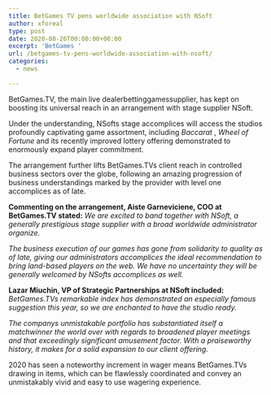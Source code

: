 ```yaml
---
title: BetGames TV pens worldwide association with NSoft
author: xforeal 
type: post
date: 2020-08-26T00:00:00+00:00
excerpt: 'BetGames '
url: /betgames-tv-pens-worldwide-association-with-nsoft/
categories:
  - news

---
```

BetGames.TV, the main live dealerbettinggamessupplier, has kept on boosting its universal reach in an arrangement with stage supplier NSoft. 

Under the understanding, NSofts stage accomplices will access the studios profoundly captivating game assortment, including _Baccarat_ ,  _Wheel of Fortune_ and its recently improved lottery offering demonstrated to enormously expand player commitment. 

The arrangement further lifts BetGames.TVs client reach in controlled business sectors over the globe, following an amazing progression of business understandings marked by the provider with level one accomplices as of late. 

**Commenting on the arrangement, Aiste Garneviciene, COO at BetGames.TV stated:** _We are excited to band together with NSoft, a generally prestigious stage supplier with a broad worldwide administrator organize._ 

_The business execution of our games has gone from solidarity to quality as of late, giving our administrators accomplices the ideal recommendation to bring land-based players on the web. We have no uncertainty they will be generally welcomed by NSofts accomplices as well._ 

**Lazar Miuchin, VP of Strategic Partnerships at NSoft included:** _BetGames.TVs remarkable index has demonstrated an especially famous suggestion this year, so we are enchanted to have the studio ready._ 

_The companys unmistakable portfolio has substantiated itself a matchwinner the world over with regards to broadened player meetings and that exceedingly significant amusement factor. With a praiseworthy history, it makes for a solid expansion to our client offering._ 

2020 has seen a noteworthy increment in wager means BetGames.TVs drawing in items, which can be flawlessly coordinated and convey an unmistakably vivid and easy to use wagering experience.